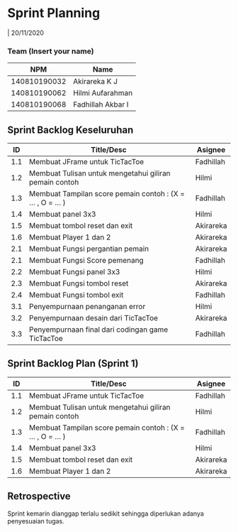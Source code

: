 # Sprint Planning 
| 20/11/2020

### Team (Insert your name)
| NPM           | Name        |
| ------------- |-------------|
| 140810190032  | Akirareka K J    |
| 140810190062  | Hilmi Aufarahman    |
| 140810190068  | Fadhillah Akbar I |

## Sprint Backlog Keseluruhan 
| ID  | Title/Desc | Asignee | 
| --- | ---------- | ------- | 
| 1.1 | Membuat JFrame untuk TicTacToe | Fadhillah |
| 1.2 | Membuat Tulisan untuk mengetahui giliran pemain contoh | Hilmi | 
| 1.3 | Membuat Tampilan score pemain contoh : (X = … , O = … ) | Fadhillah | 
| 1.4 | Membuat panel 3x3 | Hilmi | 
| 1.5 | Membuat tombol reset dan exit | Akirareka | 
| 1.6 | Membuat Player 1 dan 2 | Akirareka | 
| 2.1 | Membuat Fungsi pergantian pemain | Akirareka |
| 2.1 | Membuat Fungsi Score pemenang | Fadhillah |
| 2.2 | Membuat Fungsi panel 3x3 | Hilmi |
| 2.3 | Membuat Fungsi tombol reset | Akirareka |
| 2.4 | Membuat Fungsi tombol exit | Fadhillah |
| 3.1 | Penyempurnaan penanganan error | Hilmi |
| 3.2 | Penyempurnaan desain dari TicTacToe | Akirareka |
| 3.3 | Penyempurnaan final dari codingan game TicTacToe | Fadhillah |

## Sprint Backlog Plan (Sprint 1)
| ID  | Title/Desc | Asignee | 
| --- | ---------- | ------- | 
| 1.1 | Membuat JFrame untuk TicTacToe | Fadhillah |
| 1.2 | Membuat Tulisan untuk mengetahui giliran pemain contoh | Hilmi | 
| 1.3 | Membuat Tampilan score pemain contoh : (X = … , O = … ) | Fadhillah | 
| 1.4 | Membuat panel 3x3 | Hilmi | 
| 1.5 | Membuat tombol reset dan exit | Akirareka | 
| 1.6 | Membuat Player 1 dan 2 | Akirareka | 

## Retrospective 

Sprint kemarin dianggap terlalu sedikit sehingga diperlukan adanya penyesuaian tugas.

